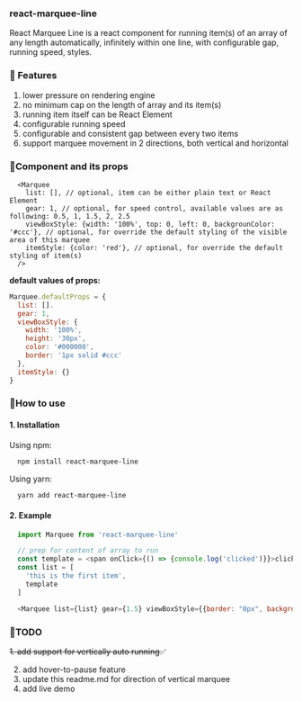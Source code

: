 ### react-marquee-line

React Marquee Line is a react component for running item(s) of an array of any length automatically, infinitely within one line, with configurable gap, running speed, styles.

### 🍾 Features

1. lower pressure on rendering engine
2. no minimum cap on the length of array and its item(s)
3. running item itself can be React Element
4. configurable running speed
5. configurable and consistent gap between every two items
6. support marquee movement in 2 directions, both vertical and horizontal

### 🧐Component and its props

```react
  <Marquee
    list: [], // optional, item can be either plain text or React Element
    gear: 1, // optional, for speed control, available values are as following: 0.5, 1, 1.5, 2, 2.5
    viewBoxStyle: {width: '100%', top: 0, left: 0, backgrounColor: '#ccc'}, // optional, for override the default styling of the visible area of this marquee
    itemStyle: {color: 'red'}, // optional, for override the default styling of item(s)
  />
```

**default values of props:**

```javascript
Marquee.defaultProps = {
  list: [].
  gear: 1,
  viewBoxStyle: {
    width: '100%',
    height: '30px',
    color: '#000000',
    border: '1px solid #ccc'
  },
  itemStyle: {}
}
```

### 🎢How to use

#### 1. Installation

Using npm:

```bash
  npm install react-marquee-line
```

Using yarn:

```bash
  yarn add react-marquee-line
```

#### 2. Example

```javascript
  import Marquee from 'react-marquee-line'

  // prep for content of array to run
  const template = <span onClick={() => {console.log('clicked')}}>click me</span>
  const list = [
    'this is the first item',
    template
  ]

  <Marquee list={list} gear={1.5} viewBoxStyle={{border: "0px", backgroundColor: "rgba(0,0,0,0.7)"}} />
```

### 📝TODO

~~1. add support for vertically auto running~~✅

2. add hover-to-pause feature
3. update this readme.md for direction of vertical marquee
4. add live demo
